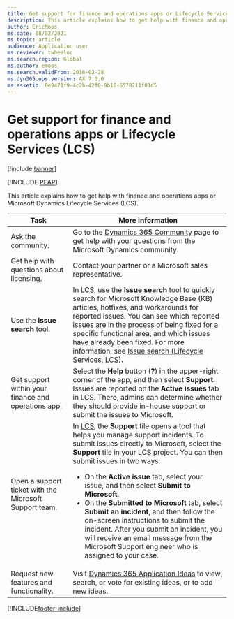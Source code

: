 ```yaml
---
title: Get support for finance and operations apps or Lifecycle Services (LCS)
description: This article explains how to get help with finance and operations apps or Microsoft Dynamics Lifecycle Services (LCS).
author: EricMoos
ms.date: 08/02/2021
ms.topic: article
audience: Application user
ms.reviewer: twheeloc
ms.search.region: Global
ms.author: emoos
ms.search.validFrom: 2016-02-28
ms.dyn365.ops.version: AX 7.0.0
ms.assetid: 0e9471f9-4c2b-42f0-9b10-6578211f01d5
---
```


# Get support for finance and operations apps or Lifecycle Services (LCS)

[!include [banner](../../../finance/includes/banner.md)]


[!INCLUDE [PEAP](../../../includes/peap-3.md)]

This article explains how to get help with finance and operations apps or Microsoft Dynamics Lifecycle Services (LCS). 

<table>
<thead>
<tr>
<th>Task</th>
<th>More information</th>
</tr>
</thead>
<tbody>
<tr>
<td>Ask the community.</td>
<td>Go to the <a href="https://community.dynamics.com/">Dynamics 365 Community</a> page to get help with your questions from the Microsoft Dynamics community.</td>
</tr>
<tr>
<td>Get help with questions about licensing.</td>
<td>Contact your partner or a Microsoft sales representative.</td>
</tr>
<tr>
<td>Use the <strong>Issue search</strong> tool.</td>
<td>In <a href="https://lcs.dynamics.com/">LCS</a>, use the <strong>Issue search</strong> tool to quickly search for Microsoft Knowledge Base (KB) articles, hotfixes, and workarounds for reported issues. You can see which reported issues are in the process of being fixed for a specific functional area, and which issues have already been fixed. For more information, see <a href="../../dev-itpro/lifecycle-services/issue-search-lcs.md">Issue search (Lifecycle Services, LCS)</a>.</td>
</tr>
<tr>
<td>Get support within your finance and operations app.</td>
<td>Select the <strong>Help</strong> button (<strong>?</strong>) in the upper-right corner of the app, and then select <strong>Support</strong>. Issues are reported on the <strong>Active issues</strong> tab in LCS. There, admins can determine whether they should provide in-house support or submit the issues to Microsoft.</td>
</tr>
<tr>
<td>Open a support ticket with the Microsoft Support team.</td>
<td>In <a href="https://lcs.dynamics.com/">LCS</a>, the <strong>Support</strong> tile opens a tool that helps you manage support incidents. To submit issues directly to Microsoft, select the <strong>Support</strong> tile in your LCS project. You can then submit issues in two ways:
<ul>
<li>On the <strong>Active issue</strong> tab, select your issue, and then select <strong>Submit to Microsoft</strong>.</li>
<li>On the <strong>Submitted to Microsoft</strong> tab, select <strong>Submit an incident</strong>, and then follow the on-screen instructions to submit the incident. After you submit an incident, you will receive an email message from the Microsoft Support engineer who is assigned to your case.</li>
</ul>
</td>
</tr>
<tr>
<td>Request new features and functionality.</td>
<td>Visit <a href="https://experience.dynamics.com/ideas/">Dynamics 365 Application Ideas</a> to view, search, or vote for existing ideas, or to add new ideas.</td>
</tr>
</tbody>
</table>


[!INCLUDE[footer-include](../../../includes/footer-banner.md)]


